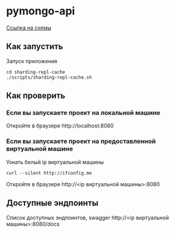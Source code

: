 # pymongo-api

[Ссылка на схемы](https://viewer.diagrams.net/?tags=%7B%7D&lightbox=1&highlight=0000ff&edit=_blank&layers=1&nav=1&title=sprint_2_tasks.drawio#R%3Cmxfile%20pages%3D%225%22%3E%3Cdiagram%20name%3D%22Page-1%22%20id%3D%22-H_mtQnk-PTXWXPvYvuk%22%3EzVZdb5tAEPw1PKYKdzaxH%2BuPpA%2BxWsmJmj5VF9jCtcCiY7Ehv76HWQyEVrSVFVVC8u3c3K52ZjnsyHVS3hmVRTsMIHbEdVA6cuMI4bqzmf2pkapBvJvrBgiNDpjUAXv9Agy2tEIHkA%2BIhBiTzoagj2kKPg0wZQweh7RvGA%2BrZiqEEbD3VTxGP%2BuAorYvb9ltfAAdRlx6IW6ajUS1ZO4kj1SAxx4kt47wHCFL5ciVU2PDR64NIk3SWnJSriGuxW91bere%2FnuCc%2B8GUrpQzpf3Qu7w4TF%2FuJ19Xbq0OOjHK9EUOqi4YNl3mIa4WbFyVLV2WBGzeulXsU4DMNKWP0aaYJ8pv9442jG0WERJbCPXLp%2BxsMzg%2FvkMKP9HaGr0Y0E2DTCeN8Pnzk8tve6cxTiAISh70J8p0elxB5gAmcrGnGbu8YTwKyIWHB%2B7gWspUX%2FUGFM84uE5819ZZLns0mVNlSNTsyqpbb1SmR4ZaxqX2IoJS9%2FSHfnaneXYHVf8wh7v%2F7ZnNrIAAnvzcYiGIgwxVfG2Q1edSbbOquPcI2ZszXcgqvgaVwXh0DgoNT311l%2FqVO%2FmHG1KznwKqjZIrWhP%2FaB3qg67Y6docO4TGG1VB8Pgbycnx8L4MD3OpEwINH2X1WJeZg4NxIr0Yfg9erOhOnEnvkOcr%2FcPQG5%2FAg%3D%3D%3C%2Fdiagram%3E%3Cdiagram%20id%3D%22GL4-EUbbZFFcu53pu5Go%22%20name%3D%22%D0%A1%D1%85%D0%B5%D0%BC%D0%B0%20%E2%80%94%201%22%3E7VpbU6MwFP41POpAAkgft5etM6sz3XFm1ScnQgqslDAhtcVfvwESuVVKbae2uLVTmy83cs53vhxCFTharKcURd4tcXCgANVZK3CsAKBpus7%2FpUiSI%2BaVmgMu9R3RqADu%2FDcsQNls6Ts4rjRkhATMj6qgTcIQ26yCIUrJqtpsToLqrBFycQO4s1HQRO99h3k5aoGrAr%2FGvuvJmTVzkNcskGwsVhJ7yCGrEgQnCjAVANdIgUMlxapvOKKEsK3NZOPFeoSD1PjSrvm8Pz8%2FwPvaKQ7Zgca8d26Ca%2FqsLtlg%2FoZuZ7%2FAvX0hJopZIs2OHe4FUSSUecQlIQomBTqkZBk6OB2VzzMs2twQEnFQ4%2BBfzFgiKIWWjHDIY4tA1OK1zx7S7peGKD2WasZrMXJWSEqFGab%2BAjNMBZZfe3rBH1pNEhdRF7MWO5hdaFE38BQTfjk04WWKA8T81%2BqFIBEB7nu73eYoZpoRn68IqCK4oSWYLUIb6mp1xpgsqY1Frx1oI2fkPUrL60q5rFfGusOSFOaLe0XBUhg4ShYkdMkFivwGgQt6poxaeT7DdxGy09oVV8oqFcXImDK8bifRHuSQXksHLnkNSC%2BuCnnTpGZ5JWkz1Y%2F5tIMiHMA9MTEmF29%2FpmN38hAnv81ZOL04Iw0JudFKndLiY7mu6JaVZL%2FuOpPH3Tad6aBH1rH06Lj8abNJKbwVbvaBrnB38hDh34f55yD7zGqHhqjdK%2FrnfhCMSEBo1hc6CFtzm%2BMxo%2BQFl2pM28LP86PrRU3le6IX%2Bn%2B96KwXVke9yJP2%2FgnGRgIZX0KgMyLDvgJ0omQYoyBA8cPoMXrRfszgzdMgib82%2B9BKWlIoyzY1qdCnYNPpEAgO%2BkmgNqOU0o%2Fs3iJ%2B4ixJ7zW%2FUYahyyOi88kwWnbDik9jD1GnqRU9ciaoOdM4v3SxZTdrOhP02Zl6T50Jmmc5mdo6Lc5Ud3bm3Ej%2FUpyErITnr41Ozl5fHLEm7Ojk%2BnHfiaVkzcg8%2BZTs0rD0clqmXaoAbknMstLnz6S3Zmug62HR8dK1g5xemzXaw7pm5Qvuy%2Bk1aJ5vfV%2FJq%2B9rZyh5LSFYcbJNwrnvxq%2BHvYOYWza2N%2BYpz5ahG%2BqR%2FWkYVX%2F25ZnGhjPpxp4WOj%2FSx9y8FJIw3cMcFHvvbi25MMVniPFNIswQoBYBKR9tg8YeeKZnDDLD27prgX2fuZYoZmxgmMSOu7kZak3gDvto9uN5a4FoDM5sU83abvnZhbyK4gcvcPIP%3C%2Fdiagram%3E%3Cdiagram%20id%3D%22K1dD-ALIAyTq-ja_hCuF%22%20name%3D%22%D0%A1%D1%85%D0%B5%D0%BC%D0%B0%20%E2%80%94%202%22%3E7Vxbc5s4FP41PDoD4mJ4jF0n7U63k2m66XZfMgrIQIuRR5Yv5NevABEuAseJk9jIdjyOdSRxQN%2B56XCwoo9nm2sC58Hf2EORAlRvo%2BifFAA0zbHZv5SS5JShCnKCT0KPDyoJt%2BEj4kSVU5ehhxa1gRTjiIbzOtHFcYxcWqNBQvC6PmyKozrXOfSRQLh1YSRSf4YeDXKqDYYl%2FTMK%2FaDgrFlO3jODxWB%2BJYsAenhdIekTBVgK0DdQ0UdKSqu%2F9THBmD47rBg824xRlC5%2Bsa4536vXH%2BDp2gmK6Rsdk17eqfeXAQru%2Fb%2F%2Be%2FwnXn0j1oCLxIImxbIjj6HAm5jQAPs4htGkpI4IXsYeSo%2FK%2BIzKMV8xnjOixoi%2FEaUJFym4pJiRAjqLeC%2FahPTfdPqFyVu%2FKj2fNvzIWSOpNG4QCWeIIsJp%2BbmnJ9y5aoXgQuIjumUdzF3EornA1wiz0yEJaxMUQRqu6icCuQb4T%2BNexqPkdINDdkVA5cqtO2bOgau2bqp1jgu8JC7is14gNgVHNqNyebuKXDYrk7q3FVI9v7gVjJZ8gefJDMc%2BHsB5KAhwKZ6pRK2DkKLbOXTT3jWzlHVR5EdGhKLNdiHaQzgK1PRhDTXgcNTWpXnTCpsVVEybpXbL0wsswnvBYwrwKEw9HUNhK2yr6fdR%2Fulkn1nvyOS9e6E3DaNojCNMsrm6B5E9dRl9QQn%2Bgyo9lmujh%2BmH493Q0v7hPVn9GGva5PPXb8nVnfFz9HiVoAP7jIrHKP1Hh8%2BI2aJVHE3a%2FFXtK6dlrWLe7n4lt7NbdMPe0f84H%2BV%2FjkB%2B9EPKjyan%2FGiWnAJEZu4f7%2Fv1%2FMvyB7JvvifenQ0GWt8FSDs%2BAdJtOQVo26JUIpYsnFzcMylJtxdSByVqLSgx%2BheUdDvQGqRs10880VRIhKVm1LE0JcGyyEA1wRQDT4nA1GUFsz8pptJbG9qTi07nDdQLVbWfcdpZ6%2FUpqrcLBdUT8uSa2btYsCZZlcDw%2FWNBcA4GO7dOorcRt6kSeRtzF29TKFePvA0AHXHgAG6BU30xnFMz%2FUvpOKYVev5qhTl7HThCtIwWmNuCCuPIYRZvCXCYH84wM5htSWA2umB2zzADMASSwCzeQcr3e6dptJs7QWmMdkegBU7TaAswy2K0h10wn6TRbsIsjdEWk%2Bj5tuk0jXZzQ9VqtNs2VMcOc0diXT9Noy3A3Ga0ewhzcVdIhPkkjXYT5laj3UeYNQFmAV4Ue5dp%2BS5rxThO86UeXARPaa8Ktin9BlKKSJxRgFoiWJTsAiHf%2BprkqfKGSdB9Sz0rIlCUXVYloKB9bEWoYdVrzaxmnm6%2FitBOvoI9bPLNc83SVKKK6UWp9Ec%2BtWiIp%2BNc2MPDaEYLa8mUQ0zKnpWjR8ox1A%2BmHG2sJVMOMZV9Vo4jVg7Q9Bymc1HEWO%2BsHEJisIW1ZMrR8gjJWTl6pBwstjHBYZSjhbVkyiHeNjkrR4%2BUI41tDqQcbawlUw7xLoSL42noL1ZE0JJ96remtovc1vqtB9s0zFLgPyhB2cj39PBZ0tZnww76aM8ri4VNY6jUSjpV1VC2F3W%2Bd60wF45nCz37XeeZjX3mlxoKg1X%2BRoY%2B%2BR8%3D%3C%2Fdiagram%3E%3Cdiagram%20id%3D%22lS_xx74Zl5_aOEXoPGeE%22%20name%3D%22%D0%A1%D1%85%D0%B5%D0%BC%D0%B0%20%E2%80%94%203%22%3E7VzbcuI4EP0aP5KyJV8fF8jOPszUZja1m7AvW4otsGeMRQkRYL5%2BfZHxRTYJkGCQcVIQtW62zulWu92xAkfzzReKFv434uFQAaq3UeBYAUDTdD3%2BSiTbTGJaaiaY0cDjjQrBY%2FALc2HebBV4eFlpyAgJWbCoCl0SRdhlFRmilKyrzaYkrM66QDMsCB5dFIrSp8Bjfia1gVXI%2F8DBzM9n1kwnq5mjvDG%2FkqWPPLIuieC9AkwFwA1S4FBJZNVfOKKEsDeb5Y3nmxEOk8XP1zWb9%2FfjB9hdO8UR%2B6Ax%2F578gybP5mgI4PRf8P3rj6e%2Fvg8gX7NXFK74ulPsBUu%2BcGybo0HJKvJwMpQWz7v2A4YfF8hNatcx%2F2KZz%2BYhr54GYTgiIaFpXzhVEVST010ySn7iUs1wbKmqmvQgESvJ1fRILzA9O0wZ3rQujfYeTOur8wWTOWZ0G5fzkU3OF64wwOHldUE%2FLeeUX6Je3g9xxs92Qx%2BEWNyWg3Y0xn8aZPUrtgbIMYLxamw%2FTVbBQBPAxF6sabxIKPPJjEQovC%2BkwwLuBIWizVdCFhzkH5ixLTcbaMVIlQJ4E7DnpPudwUuTUs14w0dOC9tS4QHTIF48TLksO%2FfkhPfDHxsnRGeY7VkHeCJNKA4RC16rJ9KE%2BSFzFDM9kCC%2Boh0boWNU2AiNGsuWZEVdzHsdQLQK3XaX1zVJodopS0scLRjbwtIoXq%2FnfICkUOqVFItuaWl7MJMzZPcsFhAZv8e6n4PyF2DmgLCTLbZzEs3IAC2C0%2Fazc%2B5CEFpS7kJQgEeJ1cLRlXiFbTX5e5h9OulnWjs0eO1HeiMewvbUbfJGTNfGL9Oz412z85LgrV%2BdPS%2BZ8EnFgn%2B6Pbfe6cHYPTLnRpf80eTkjwZ6RCDz2gmkXR6BQJ8skCV4LKk7ufwvZklygyq1U6JWnBJdEqfEFiBd%2Boh6YoREIiw1vYqlIQmWYuQyxRLIjCWUFMv8mcMVxCiLzVrXKhGggXqnqvYbe3ZaOj7G%2BWEbeZ8CQ1qnAfCjPMHuQouac3MF226cxM0GyrzZGO%2FZbDTj%2BjYbMRSZeYEDtAdO9WA4p0byowgPN7OjEeb06Ng%2FNPUGmJt8Cv3CYdbbYH65wRzDbEsCs9EGs3uDGQALSAKz2Qwz6KfRrt8ISmO0xaAbh7mXRluAWRaj3RKIA%2F002nWYpTHaLTE62E%2BjXb%2BhajTaTTdUFw5zzkwR5l4abQHmJqN9jTBrbTD30mjXYW402tcIsxjrEuDFkfdbkuIflyISJfFSDy39XdirhG0if0CMYRqlEqAWCOZp%2FUCItx4TPFU%2BMAhqnkiREgXytN0yA3LZeTOKdbOaaWbW43SnZRS3zivYw%2Fq8WaxZlkxm0JDpKJP%2ByKcWNXo6zp1tdaMZDVNLphxiUPamHFekHBbsTDmappZMOcRQ9k05Llg5QH3nMJy73Mf6ZOUQAoMNU0umHOIDgJtyXJNyxL6NAbpRjoapJVMO8bHJTTmuSDkS36Yj5WiaWjLlEB82uSSaBrPlKxW05KT3HNgudhvzt15sQzcKwp8pQFmL98jyn6TAEW3bxScLG7qlVHI6VVVX9md1fnauMI9TvZnpaZ1Ix24TPdO2b7zOJbdYxYt04P3%2F%3C%2Fdiagram%3E%3Cdiagram%20name%3D%22%D0%A1%D1%85%D0%B5%D0%BC%D0%B0%20%E2%80%94%204%22%20id%3D%22A2keQqWTK92AD725LKQJ%22%3E7V1bc5s4FP41fnQGiftjkjbdzra73m1nt9mXHWIUmxYjL5YTu79%2BBUY2QvIltoUwOJlJjLgYznf06ehwPuiZ95PFhzSYjj%2FjEMU9aISLnvmuByHwTZv%2By1qWqxZoGuaqZZRGYbHVpuFL9BMVjUbROo9CNOM2JBjHJJryjUOcJGhIuLYgTfErv9kzjvlvnQYjJDR8GQax2Pp3FJLxqtWD7qb9FxSNxuybgeOv1kwCtnFxJbNxEOLXUpP5vmfepxiT1afJ4h7FmfWYXV76f9z9dJOP8cv38J%2FZ4Pc0%2Fjzqrw728JZd1peQooQcfeh3Px4%2B%2FukFg2X698%2Fg2682%2Bbog7NAzsmT2QiE1X7GIUzLGI5wE8ftN612K50mIsqMadGmzzSeMp7QR0MbviJBl4QvBnGDaNCaTuFiLFhH5lu1%2B49rF4mNxtOzzu0V5YckWEpIuv5UXHkuHyJY3%2B%2BVLbMfVFWaXVXGIPdZkpsHzdFjs2n9Nl9Fw%2BeEp7D%2F9%2BOP74yx8%2FKWwukGCdISK4%2F2c%2B%2B4g6j88%2FJXeu5%2F%2Bez%2BBA2pqc%2B0ztLchPEH0LOmOKYoDEr3wZxcUXj9ab7dBln4owJUDvessX4J4XnyTgPzrOCLoyzTIr%2FaV0gGPWjCbrvrnc7TI0L97juL4Hsc4zXc3Q2OIEL3AuxlJ8Q9UWmM7NnDRGopDLf%2BCUoIWJbOItmNrreLyCpKymRlfNz3eYd14XOrt68ZT7C29BijYO0VhNBOMvulMmY33QFCx%2BLMRmEYgs%2FjdO9cwMud%2FxgkptRv5j0okPMgh4RiGgASQIqEKCFMvw5UJDuwmOLowQGlELxulHHcdClOZgqTbOVIuPIGSil0HOKLnt3YCC7i8E1TBXXFqsVcF3%2FVpHA%2B5pRXy8oi2hn%2FPmAb4Me2wIe2YEUy6nX2g%2B8Bzu89JHdsWGHa6nOBkhPvBNDqNZ1Wxo2n7DWNHRwwLqIf5Vo%2FawTOyz3erv37%2BN197ZxdrzzmWhQHynoeyscwZeujpWSkqPF252lFxL47ASpz1WF5XD4EBSQwu3xA0isI8nTiDNuNsNwpn%2F9JxBg3F2WxWfwbiLDuPSGb%2FUjSzqL41IyY%2Fy%2FO0j5iM2EuWn42DNBTzWxdqcuDwJvf1m1xMceQmFxNLF2pys3kmv5xkxmYgsQA3u%2B0bN4bh7RlP8qXTkiFnDCaaNe8FWtMbR0UTetMbEF5oNCFmOHKCFUngQgnWPoRgmRXqIVgxH7IKI%2FrBDqMbb8%2Fc29mvmJ9f%2FUjByH%2FqDDDsA0c7SxkY7jYwnjoHhq8dDG8bGMOugQEMUzsavhwN2H6eEqJy7TwFxVl%2FAUbreUoAQztPwS2JANh%2BnqqC0QCeYqG3EMK2n6eE4FbGU7LgVh0Y5jYwWs9TAhgynqoXDGsbGK3nqSoYcp6qFw1xqi2ggJLwNqtHpUsJTrKkShjMxutZdwmCrH0QEILSJG%2BBxsbQrAYVCkmZYzIsb4Nof0qsCCv3JkBKQNmS8YS1nVpH5PE35n33sDoi4UBC968eaJUaUlaQBCVlFu1zr8Z4TZVeDP%2BGedKpniM9mGrvEfMgV%2B%2Bpz3usc3qP5GCqvUdM3Fy9R5X3wIr3%2BI5%2F49jHOY8wt5YcS7XviGmmq%2B%2FU5Tv5UMMKLU51HunBFHuPKebFrt5Tn%2FdY5%2FQeycFUe4%2BYyBvi5DkazV5SwY1OUtF4QzSU3gB98mzLVqmWsSsTHP314Kakiza%2BwsS23B5XYGAYVm93iUEdBSbFpG9%2FfYlxIJPUoxQU%2B53gEperFPQAz2z1KgWl9oaCvTuhFKTcqo%2F7pEBcTnHdWZWCUlvUpBQEhldRRKmTCkqv8yoVfJvYXSIV3EVqDRnSLlAqCAwWADeGH69awQwWyBNWrWJBKSxXseDbKExW9y3fUFs5sPR0rmJBVThrEwtKT%2BcqFlSEs77y%2Fp3n3XaxIB0y%2BZlerWrBnczeWrWgZ%2FImr1W6Jje5mOZol1qQBuyNs%2FnlZDQaJRc8MZxo1tz3Khd8I9AQXmg80Xa5IICHMKwqvaDc5t3VCwohRp06HDkY3dULCmDUqcORg9FdvWAVjHp1OHI0uqsXFONy7UTVYcGgiIZ2puqwYlBAowFUxcLvDkoGxQC3Ts2gHI3uagZFNOoUDcrR6K5oUECjXtWgHI7OqQZ3BpcNqYSmPsDfoj9aNigygDrdoNzBrrrBWv2myjAnCAclfKVUOSj3n6tyUKv%2FnCAdlPiPUu2g3H%2Bu2sH6%2FMevuM8p2kFxmq1UPCh3nqt4UJ%2FznCQelKQFlKoH5XfXrupBne5zgnpQ4j5K5YM7b862WT4IoM73ycjNLumkjS850a8f3FVvv7%2FgpFn6QVNMGX5FCyL4Bckaed1gHI0yeh5S%2B2VGvcu6QjQM4ttixSQKw9xjZF2U9yJVfc5lKQBW%2F%2B%2BJXc6R9DjzDD1O%2BlpJcZgc7NC2qDV6li5kXR2w5VWnhRtQBGMfitNWUKrvo7AtERTIygNqQUUcfbqHyjpf3hhUoIDK7ZBgMR6YjYNp9nE%2BiVcbbOz%2FKXhC8QDPIhLhDIcnTAieSAAiuBI34DmJo4QGCOw9xypt7zoOZ%2Fs%2BMF3B%2BKaiyEBqe3FU2BGGHXDLYnv92baKNWW2Zm%2FEZrYWLS01NWD1uWe3tXibqLV%2B7lVsD6BmPxfvCbXV9p4BK7YHmm2vRwpZrl1fzxtY7fo%2BMdSOicRZXlm%2Bix%2F2vrK8rjeWS79clnt24ixOCqMXDmXnvzkmRWDTn%2BU43dINqMEWuTHZevpplP%2BnRr4FvGAZ9Lz18enp5l9RbH2mb%2F0TBbRLwoffRlGy2PZVnQgMXcvmiIMlDbishSOJC21Frga0amuPzVpwOYs9NKOaUXyRUbY%2FXEgXoxxwQ%2BJCQ1Bg8j0KAslUq94YVCJvPReT3g4%2Bfvn4jW7xISDoNVh2mkyByz9DDlq%2ByKa2VyObsoTzBSnO1gtvUZypY1OmT94boAGtEZpERt0WQjUteFOhVAhYC5e%2Fsm4kJYe%2BsryimMI6F6sOcTKbx%2F%2F%2BeOk0nZpO0%2BgUtDdzBmAlhdCEuEVMnp2rh93nPazT3Qusq7Gb079sneEKi0ne%2BMAdKy%2FDL9%2Byhic8JEFdJGMeGMj4WuMYvY9QO276D1yn4gGG20QPODQzYGj1AK0P3TJu3LILGIe6gGlWnpThO7pdYNcTpbXNZuhiirOReL3uAx0Tx59xiLIt%2Fgc%3D%3C%2Fdiagram%3E%3Cdiagram%20name%3D%22%D0%A1%D1%85%D0%B5%D0%BC%D0%B0%20%E2%80%94%205%22%20id%3D%22rUQXpXDzHUGPiPdeK2CY%22%3E7V1bc%2BI4E%2F01PJKS5PtjSCaz16nU5NvaydOWgwV416CsMQnZX%2F%2FJF4HtloMD2LJNmKoJlo2APq2jVtNHHmk3y%2B3X0H1e%2FM48GowI8rYj7XZECEGOxf%2FELW9ZiyZa5qHvpW143%2FDg%2F0ezRpS1bnyPrgsXRowFkf9cbJyy1YpOo0KbG4bstXjZjAXFd3125xQ0PEzdALb%2B6XvRIm21ibVv%2F4n684V4Z2w66ZmlKy7Ovsl64XrsNdekfRlpNyFjUfpsub2hQWw9YZc349%2FZHGH%2Fu%2FPrxHlygl%2BIsRmnnd195CW7rxDSVXR014vX6%2B03Z%2FvFttDD4smbff%2FDfxxradcvbrDJ7JV91%2BhNGJD3wrHiBxNugOe4cRqwDe908rrwI%2Frw7E7jxlfuP7xtES0DfoT505kfBDcsYGHSj4aQgegsbmerKNc%2BSx5x91HI%2FqGFV%2BDbyQ0%2Fk31IGkZ0W0L1gEnwDifu4ZQtaRS%2B8deJXrBtpx1l3j0mmUFe965CzMwmi7yb6MJFM%2Fec7zrfQ8CfZCh8AGwJAB536OyQhdGCzdnKDb7sWych26w8GveK%2BNH%2Bmt8Ye87A%2BJtG0Vs2Ot1NxIpQ0a0f%2FYhffmUZ2eFj1lv8%2FHabP3gTByv%2BfX%2FkDx5zXcTH%2B9clR%2BKF6TeMv9YRYHLTsE04pe9cl2EYueGcvtefTeTeEdLAjfyX4qc7O9A1ht6BAeaun1PGnPnbGP3yiPPQlFIiG1mGaWCLNjmydFQYWIboNzewTEGs%2BYG1azy7vXVg75B6%2FhoYfT%2BY8Ic5boZcDbkyi09uLYQQZD%2BUPJpEwiYFJEyEABJYikRTQBhqGS5PcPh9guMH9zT0%2Bdem4Xm46zAnnUhJ2Uvvmc8%2Fzs4JdGwVnaAMbsqp2atK%2BO4%2BxvGQm0ohz89oO%2FgPzGm4OKepntKsmu6jq5zRLMCwz29Ltpqzsfvsn8azTbGjZjgdY0cbhgXcwxx9xO1go%2Fj5JP3fSf5Pzk6M7Ow55zLPpfZsKpvLzKlNn2aNolKkK0s5Kk7vCCzHWY%2F5c4oIDJOaDIY1lRSG4RhqEWh8UUBbSoHGfQca9wVoTe2IJmBCTWKS9V8czTiuH8ycWVzn2crnTAwzHOuFG3pw5PXU5NgsmtxRb3KY5EhMDlNLPTW51j2T9yedsZ9IdFxY347RFUL2gfkkOTpzOuSM0YTSlS9WmuA4KproWIKD6P2IJmCOIyFYbSgEa9QhWMF57RAszIikYcTYfcfo6OO5eyP%2BBzP06UMKRvJoM8Awas52emNgOFVgPF0cGI5qMMSbQTCmlwYGRppyNLAcDTJ8ngJRuXKeInDVn4ExeJ4CYKjnqYpEABk%2BT5XB6AJPVeQItOHzFAhuZTwlC26bA8OoAmPwPAXAkPFUu2CYVWAMnqfKYMh5ql004FIboEBX3nVcI8yPVmwVJ1U8d73YrbpzEMTt924U0XCVtBC0N7SoCyYgKXNMhmXUdKakAskcUIZkPhFtp1YS2cWf5h2rXiUR6AgM%2F3JHaSaosZIkIim0GLx7qfOaMr0g50p40qmeI%2B2sae%2BBeZBP72nPe%2FRzeo%2Bks4a9R4OJm0%2Fvacp7SMl7HNO5Mo3jnAesrSV9Ne07MM306Ttt%2BU4y1YhCi1OdR9pZ095DPr1Hoffo5%2FQeSWdNew9M5E3ZaubP1y8hcKOTdDT2lE6lP4A%2B2YZuNKmXMUoLHPUV4ZoOh2jnK0wM3RoVCgwQ0kfvlxgoKTDJVoGH60uI3Gta0grCNCHwif6KBW1cpLYOiAU1mAq8CLUgZ9eusZ%2FVG%2FZTIBfUkRzOEyMXjOySLqplwaBmK0X9A5FpVwvqNKemC6VUp2xmg4m0zosGMRKL8M6wpC7JKF2cbBAjUmQt9bpBsU1Ij3isY3oyvW5hsG6o5DFdkkfpeAV4b4F2lAINS717BrRq4WBtoE21IxrWSQ1SOMhnzeKaT71yUK%2BoihqMctDWiiZXL2PTK2qf4LTWU5PzoL1zNu9PaqOH0sH68YTSBbCuNNMxBOmgYfYjnqiQTg1GOohJHYZtVTtowLTIpWgHQYihXJNjVAikLkA7CMBQrskRlQMXqB0sg9EBTY5RqZAaPE%2FBuFw9UVXtojJ8ooJoqGeqimTABagHARpdoKpKkdTwqQoEuMr1g0bVfiQXQFUADeUCQqNiq5ILEBACNDqgIDTgihvAMLhi5zoJk4otlNqpiuY%2BUPyV%2FmgJIWSAljWEJkwvDN%2FBFPpNmWFOEBFK%2BKp9FaH5qeVR6j8nyAgl%2FtO%2BjlBIQj79pwX%2FcUruc4qOEC6z2xcSmnXu%2FfXpPM04z0lCQklaoH0loQmTZJ%2Fu0577nKAklLhP%2B1JCE2b1BiclxKRzd5cx1d6JadhaQpHIOFxxonSzahPmDP9HtxFwjChuLGoIA38e8%2FOU2yu26iQeM%2F7UDa6zE0vf8xKXkY3Rohs1NegskQMQGgAbjjlTMuS0xoYcTArev6NwadbqccJQDHYsjtNhS5pEpXx3CkOHqBCxuXY7sMDk4OXBskuZdwYWC6bUrqcRgzGBuBnxZhmkF%2BwB%2BM19osE9W%2FuRz2IgnlgUsaUEoYiVYge2iQJ%2FxYMEcS%2FqRplKTMaZ8cdYaF1z1tfajA6sGvmoD%2F1uUV2EVlW21pixkVY0NjS11NZY3MXm%2FMaGyZvBerpdMj4mqj0dJj%2BGanwbkZLxsWrjq9nQJF%2FDvls%2FiBr2Q6IoJQsKQREHFxRWhQu0dN9X2e4kZhDHS57%2FUgDa%2FHfDoizAGa8TqK75Bdxm28Se4jx%2FNk%2F%2Bcjtf46J8GY%2FsXf%2F88yZvkV19pnf9Tl0%2BLMndt7m%2F2la91UUEiJaQYmXkIfYPKyQwTEl8aDTla71MYBTSFweYpnFSqXsvaU2pXMKqsf1zT2NRrBUHFcGSVVfLwahsN%2BTzkOn1%2Fc8PP%2F%2FgV3x1I%2Frqvl00n2KruLscEaqgPKGKMrJ2CNVRSajH6dmL2WDV%2BjO7bto33Q5SFaHaMLMyFELVdHJVolSCRUshlaVfSQoQnaYWOrYsn3IeVp2y1XoT%2FPXPy0XTqWZ2jU7Flq8DHGWYlDIJHYhbbFkRy3lG2E0ywi56eOFdbXZ3xpfazXCPCleu9KQoP%2F8DNunklgki%2F38432QpjWT6eMttbJklH0BWJ32gdnpAqQsoTgNZeR9AdX1A00pbZzhmJ31AsHd3VjSL1%2BvtN2f7xbbQw%2BLJm33%2Fw38cNxdd39x%2B68XEX9J%2F3d3dTe6sRgOCUiGiVI7aUD5Y6gNKw4Ejd%2BNDZqmezcBOF2lAFg5IQWhoKuCHIYvH5e7cVz5IFr8zj8ZX%2FB8%3D%3C%2Fdiagram%3E%3C%2Fmxfile%3E)

## Как запустить
Запуск приложения

```shell
cd sharding-repl-cache
./scripts/sharding-repl-cache.sh
```

## Как проверить

### Если вы запускаете проект на локальной машине

Откройте в браузере http://localhost:8080

### Если вы запускаете проект на предоставленной виртуальной машине

Узнать белый ip виртуальной машины

```shell
curl --silent http://ifconfig.me
```

Откройте в браузере http://<ip виртуальной машины>:8080

## Доступные эндпоинты

Список доступных эндпоинтов, swagger http://<ip виртуальной машины>:8080/docs
